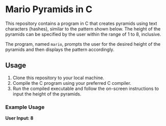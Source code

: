 # Mario Pyramids in C

This repository contains a program in C that creates pyramids using text characters (hashes), similar to the pattern shown below. The height of the pyramids can be specified by the user within the range of 1 to 8, inclusive.


The program, named `mario`, prompts the user for the desired height of the pyramids and then displays the pattern accordingly.

## Usage

1. Clone this repository to your local machine.
2. Compile the C program using your preferred C compiler.
3. Run the compiled executable and follow the on-screen instructions to input the height of the pyramids.

### Example Usage

**User Input: 8**


